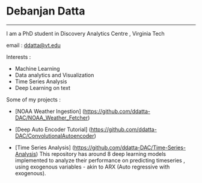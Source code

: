 # Debanjan Datta

------------------------------

I am a PhD student in Discovery Analytics Centre , Virginia Tech

email : ddatta@vt.edu

Interests :
- Machine Learning
- Data analytics and Visualization
- Time Series Analysis
- Deep Learning on text   

Some of my projects :   

* [NOAA Weather Ingestion] (https://github.com/ddatta-DAC/NOAA_Weather_Fetcher)

* [Deep Auto Encoder Tutorial] (https://github.com/ddatta-DAC/ConvolutionalAutoencoder)

* [Time Series Analysis] (https://github.com/ddatta-DAC/Time-Series-Analysis)
  This repository has around 8 deep learning models implemented to analyze their performance on predicting timeseries , using exogenous variables - akin to ARX (Auto regressive with exogenous).



